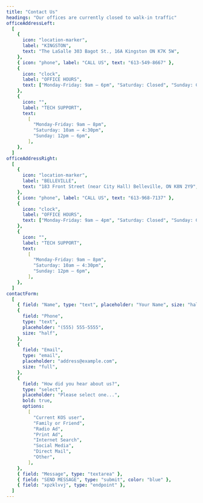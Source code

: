 ```yaml
---
title: "Contact Us"
headings: "Our offices are currently closed to walk-in traffic"
officeAddressLeft:
  [
    {
      icon: "location-marker",
      label: "KINGSTON",
      text: "The LaSalle 303 Bagot St., 16A Kingston ON K7K 5W",
    },
    { icon: "phone", label: "CALL US", text: "613-549-8667" },
    {
      icon: "clock",
      label: "OFFICE HOURS",
      text: ["Monday-Friday: 9am – 6pm", "Saturday: Closed", "Sunday: Closed"],
    },
    {
      icon: "",
      label: "TECH SUPPORT",
      text:
        [
          "Monday-Friday: 9am – 8pm",
          "Saturday: 10am – 4:30pm",
          "Sunday: 12pm – 6pm",
        ],
    },
  ]
officeAddressRight:
  [
    {
      icon: "location-marker",
      label: "BELLEVILLE",
      text: "183 Front Street (near City Hall) Belleville, ON K8N 2Y9",
    },
    { icon: "phone", label: "CALL US", text: "613-968-7137" },
    {
      icon: "clock",
      label: "OFFICE HOURS",
      text: ["Monday-Friday: 9am – 4pm", "Saturday: Closed", "Sunday: Closed"],
    },
    {
      icon: "",
      label: "TECH SUPPORT",
      text:
        [
          "Monday-Friday: 9am – 8pm",
          "Saturday: 10am – 4:30pm",
          "Sunday: 12pm – 6pm",
        ],
    },
  ]
contactForm:
  [
    { field: "Name", type: "text", placeholder: "Your Name", size: "half" },
    {
      field: "Phone",
      type: "text",
      placeholder: "(555) 555-5555",
      size: "half",
    },
    {
      field: "Email",
      type: "email",
      placeholder: "address@example.com",
      size: "full",
    },
    {
      field: "How did you hear about us?",
      type: "select",
      placeholder: "Please select one...",
      bold: true,
      options:
        [
          "Current KOS user",
          "Family or Friend",
          "Radio Ad",
          "Print Ad",
          "Internet Search",
          "Social Media",
          "Direct Mail",
          "Other",
        ],
    },
    { field: "Message", type: "textarea" },
    { field: "SEND MESSAGE", type: "submit", color: "blue" },
    { field: "xpzklvvj", type: "endpoint" },
  ]
---
```


